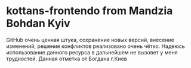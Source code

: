 # kottans-frontendо from Mandzia Bohdan Kyiv 
GitHub очень ценная штука, сохранение новых версий, внесение изменений, решение конфликтов реализовано очень чётко. Надеюсь использование данного ресурса в дальнейшем не вызовет у меня трудностей.
Данная отметка от  Богдана г.Киев
